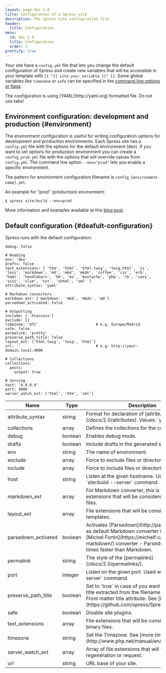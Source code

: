 ```yaml
---
layout: page-doc-2.0
title: Configuration of a Spress site
description: The Spress site configuration file
header:
  title: Configuration
menu:
  id: doc 2.0
  title: Configuration
  order: 3
prettify: true
---
```

Your site have a `config.yml` file that lets you change the default configuration
of Spress and create new variables that will be accessible in your template with
`{{ "{{ site.your_variable }}" }}`. Some global variables like `timezone` or 
`safe` can be specified in the [command line options or flags](/docs/2.0/how-it-works/#site-build-command).

<div class="panel panel-default">
  <div class="panel-body">
    <div class="row">
        <div class="col-md-1">
            <i class="fa fa-exclamation-triangle fa-3x color-red"></i>
        </div>
        <div class="col-md-11">
            <p markdown="1">
                The configuration is using [YAML](http://yaml.org) formatted file. Do not use
                tabs!
            </p>
        </div>
    </div>
  </div>
</div>

## Environment configuration: development and production {#environment}

The environment configuration is useful for writing configuration options for development and 
production environments. Each Spress site has a `config.yml` file with the options
for the default environment (dev). If you want to set options for production environment you 
can create a `config_prod.yml` file with the options that will override values from `config.yml`.
The command line option `--env="prod"` lets you enable a specific environment.

The pattern for environment configuration filename is `config_{environment-name}.yml`.

An example for "prod" (production) environment:

```
$ spress site:build --env=prod
```

More information and examples available at this [blog post](/news/2014/06/12/new-in-spress-1-1-environment-configurations/).

## Default configuration {#deafult-configuration}

Spress runs with the default configuration:

```
debug: false

# Reading
env: 'dev'
drafts: false
text_extensions: [ 'htm', 'html', 'html.twig', 'twig,html', 'js', 'less', 'markdown', 'md', 'mkd', 'mkdn', 'coffee', 'css', 'erb', 'haml', 'handlebars', 'hb', 'ms', 'mustache', 'php', 'rb', 'sass', 'scss', 'slim', 'txt', 'xhtml', 'xml' ]
attribute_syntax: 'yaml'

# Markdown converters
markdown_ext: ['markdown', 'mkd', 'mkdn', 'md']
parsedown_activated: false

# Outputting
include: ['.htaccess']
exclude: []
timezone: 'UTC'                          # e.g. Europe/Madrid
safe: false
permalink: 'pretty'
preserve_path_title: false
layout_ext: ['html.twig', 'twig', 'html']
url: ''                                  # e.g: http://your-domain.local:4000

# Collections
collections:
  posts:
    output: true

# Serving
host: '0.0.0.0'
port: 4000
server_watch_ext: ['html', 'htm', 'xml']
```

<table class="table">
    <thead>
        <tr>
            <th class="col-sm-2">Name</th>
            <th>Type</th>
            <th>Description</th>
        </tr>
    </thead>
    <tbody>
        <tr>
            <td>attribute_syntax</td>
            <td>string</td>
            <td markdown="1">
                Format for declaration of [attributes](/docs/2.0/attributes).
                Values: `yaml` or `json`.
            </td>
        </tr>
        <tr>
            <td>collections</td>
            <td>array</td>
            <td>Defines the collections for the content.</td>
        </tr>
        <tr>
            <td>debug</td>
            <td>boolean</td>
            <td>Enables debug mode.</td>
        </tr>
        <tr>
            <td>drafts</td>
            <td>boolean</td>
            <td>Include drafts in the generated site.</td>
        </tr>
        <tr>
            <td>env</td>
            <td>string</td>
            <td>The name of environment.</td>
        </tr>
        <tr>
            <td>exclude</td>
            <td>array</td>
            <td>Force to exclude files or directories.</td>
        </tr>
        <tr>
            <td>include</td>
            <td>array</td>
            <td>Force to include files or directories.</td>
        </tr>
        <tr>
            <td>host</td>
            <td>string</td>
            <td markdown="1">
                Listen at the given hostname. Used with `site:build --server` command.
            </td>
        </tr>
        <tr>
            <td>markdown_ext</td>
            <td>array</td>
            <td>
                For Markdown converter, this is a list of file extensions that
                will be considered as Markdown files.
            </td>
        </tr>
        <tr>
            <td>layout_ext</td>
            <td>array</td>
            <td>
                File extensions that will be considered as layout templates.
            </td>
        </tr>
        <tr>
            <td>parsedown_activated</td>
            <td>boolean</td>
            <td markdown="1">
                Activates [Parsedown](http://parsedown.org/) as default Markdown converter instead of
                [Michel Fortin](https://michelf.ca/projects/php-markdown/) converter - Parsedown is
                3-4 times faster than Markdown.
            </td>
        </tr>
        <tr>
            <td>permalink</td>
            <td>string</td>
            <td markdown="1">
                The style of the [permalinks](/docs/2.0/permalinks/).
            </td>
        </tr>
        <tr>
            <td>port</td>
            <td>integer</td>
            <td markdown="1">
                Listen on the given port. Used with `site:build --server` command.
            </td>
        </tr>
        <tr>
            <td>preserve_path_title</td>
            <td>boolean</td>
            <td markdown="1">
                Set to `true` in case of you want to preserve the title extracted
                from the filename path over the Front matter title attribute.
                See [issue #47](https://github.com/spress/Spress/issues/47).
            </td>
        </tr>
        <tr>
            <td>safe</span></td>
            <td>boolean</span></td>
            <td>Disable site plugins.</td>
        </tr>
        <tr>
            <td>text_extensions</td>
            <td>array</td>
            <td>File extensions that will be considered as not binary files.</td>
        </tr>
        <tr>
            <td>timezone</td>
            <td>string</td>
            <td markdown="1">
                Set the Timezone. See 
                [more timezones in PHP](http://www.php.net/manual/en/timezones.php).
            </td>
        </tr>
        <tr>
            <td>server_watch_ext</td>
            <td>array</td>
            <td>Array of file extensions that will trigger auto-regeneration or request.</td>
        </tr>
        <tr>
            <td>url</td>
            <td>string</td>
            <td>URL base of your site.</td>
        </tr>
    </tbody>
</table>

